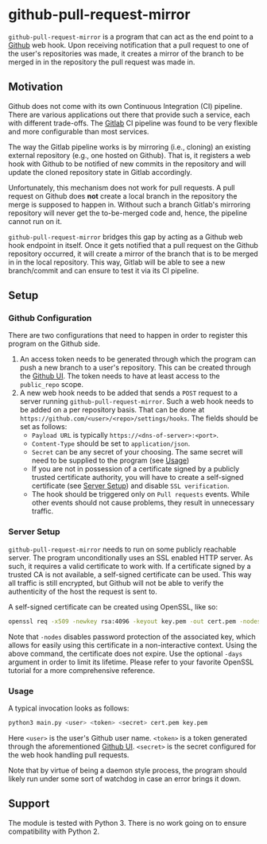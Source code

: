 github-pull-request-mirror
==========================

`github-pull-request-mirror` is a program that can act as the end point
to a [Github][github] web hook. Upon receiving notification that a pull
request to one of the user's repositories was made, it creates a mirror
of the branch to be merged in in the repository the pull request was
made in.


Motivation
----------

Github does not come with its own Continuous Integration (CI)
pipeline. There are various applications out there that provide such a
service, each with different trade-offs. The [Gitlab][gitlab] CI
pipeline was found to be very flexible and more configurable than most
services.

The way the Gitlab pipeline works is by mirroring (i.e., cloning) an
existing external repository (e.g., one hosted on Github). That is, it
registers a web hook with Github to be notified of new commits in the
repository and will update the cloned repository state in Gitlab
accordingly.

Unfortunately, this mechanism does not work for pull requests. A pull
request on Github does **not** create a local branch in the repository
the merge is supposed to happen in. Without such a branch Gitlab's
mirroring repository will never get the to-be-merged code and, hence,
the pipeline cannot run on it.

`github-pull-request-mirror` bridges this gap by acting as a Github web
hook endpoint in itself. Once it gets notified that a pull request on
the Github repository occurred, it will create a mirror of the branch
that is to be merged in in the local repository. This way, Gitlab will
be able to see a new branch/commit and can ensure to test it via its CI
pipeline.


Setup
-----

### Github Configuration

There are two configurations that need to happen in order to register
this program on the Github side.
1. An access token needs to be generated through which the program can
   push a new branch to a user's repository. This can be created through
   the [Github UI][github-tokens]. The token needs to have at least
   access to the `public_repo` scope.
2. A new web hook needs to be added that sends a `POST` request to a
   server running `github-pull-request-mirror`. Such a web hook needs to
   be added on a per repository basis. That can be done at
   `https://github.com/<user>/<repo>/settings/hooks`.
   The fields should be set as follows:
   - `Payload URL` is typically `https://<dns-of-server>:<port>`.
   - `Content-Type` should be set to `application/json`.
   - `Secret` can be any secret of your choosing. The same secret will
     need to be supplied to the program (see [Usage](#usage))
   - If you are not in possession of a certificate signed by a publicly
     trusted certificate authority, you will have to create a
     self-signed certificate (see [Server Setup](#server-setup)) and
     disable `SSL verification`.
   - The hook should be triggered only on `Pull requests` events. While
     other events should not cause problems, they result in unnecessary
     traffic.

### Server Setup
`github-pull-request-mirror` needs to run on some publicly reachable
server. The program unconditionally uses an SSL enabled HTTP server. As
such, it requires a valid certificate to work with. If a certificate
signed by a trusted CA is not available, a self-signed certificate can
be used. This way all traffic is still encrypted, but Github will not be
able to verify the authenticity of the host the request is sent to.

A self-signed certificate can be created using OpenSSL, like so:
```sh
openssl req -x509 -newkey rsa:4096 -keyout key.pem -out cert.pem -nodes
```

Note that `-nodes` disables password protection of the associated key,
which allows for easily using this certificate in a non-interactive
context.
Using the above command, the certificate does not expire. Use the
optional `-days` argument in order to limit its lifetime. Please refer
to your favorite OpenSSL tutorial for a more comprehensive reference.

### Usage

A typical invocation looks as follows:
```sh
python3 main.py <user> <token> <secret> cert.pem key.pem
```

Here `<user>` is the user's Github user name. `<token>` is a token
generated through the aforementioned [Github UI][github-tokens].
`<secret>` is the secret configured for the web hook handling pull
requests.

Note that by virtue of being a daemon style process, the program should
likely run under some sort of watchdog in case an error brings it down.


Support
-------

The module is tested with Python 3. There is no work going on to ensure compatibility with Python 2.


[github]: https://github.com/
[github-tokens]: https://github.com/settings/tokens
[gitlab]: https://gitlab.com/
